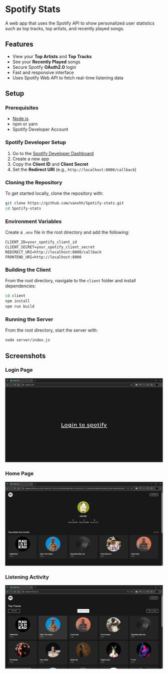 # Spotify Stats

A web app that uses the Spotify API to show personalized user statistics such as top tracks, top artists, and recently played songs.


## Features

- View your **Top Artists** and **Top Tracks**
- See your **Recently Played** songs
- Secure Spotify **OAuth2.0** login
- Fast and responsive interface
- Uses Spotify Web API to fetch real-time listening data


## Setup

### Prerequisites

- [Node.js](https://nodejs.org/)
- npm or yarn
- Spotify Developer Account

### Spotify Developer Setup

1. Go to the [Spotify Developer Dashboard](https://developer.spotify.com/dashboard/)
2. Create a new app
3. Copy the **Client ID** and **Client Secret**
4. Set the **Redirect URI** (e.g., `http://localhost:8000/callback`)


### Cloning the Repository

To get started locally, clone the repository with:

```bash
git clone https://github.com/vanxhh/Spotify-stats.git
cd Spotify-stats
```


### Environment Variables

Create a `.env` file in the root directory and add the following:

```env
CLIENT_ID=your_spotify_client_id
CLIENT_SECRET=your_spotify_client_secret
REDIRECT_URI=http://localhost:8000/callback
FRONTEND_URI=http://localhost:8000
```

### Building the Client

From the root directory, navigate to the `client` folder and install dependencies:

```bash
cd client
npm install
npm run build
```

### Running the Server

From the root directory, start the server with:

```bash
node server/index.js
```


## Screenshots

###  Login Page
![Login Screen](client/public/login.png)  

###  Home Page
![Home](client/public/home.png)  

###  Listening Activity
![Recently Played](client/public/activity.png)
